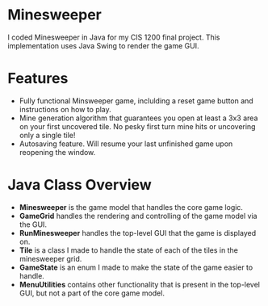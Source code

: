 # Minesweeper
I coded Minesweeper in Java for my CIS 1200 final project. This implementation uses Java Swing to render the game GUI.
# Features
- Fully functional Minsweeper game, inclulding a reset game button and instructions on how to play.
- Mine generation algorithm that guarantees you open at least a 3x3 area on your first uncovered tile. No pesky first turn mine hits or uncovering only a single tile!
- Autosaving feature. Will resume your last unfinished game upon reopening the window.
# Java Class Overview
- **Minesweeper** is the game model that handles the core game logic.
- **GameGrid** handles the rendering and controlling of the game model via the GUI.
- **RunMinesweeper** handles the top-level GUI that the game is displayed on.
- **Tile** is a class I made to handle the state of each of the tiles in the minesweeper grid.
- **GameState** is an enum I made to make the state of the game easier to handle.
- **MenuUtilities** contains other functionality that is present in the top-level GUI, but not a part of the core game model.
